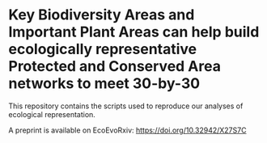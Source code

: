 # Key Biodiversity Areas and Important Plant Areas can help build ecologically representative Protected and Conserved Area networks to meet 30-by-30
This repository contains the scripts used to reproduce our analyses of ecological representation.

A preprint is available on EcoEvoRxiv: https://doi.org/10.32942/X27S7C
